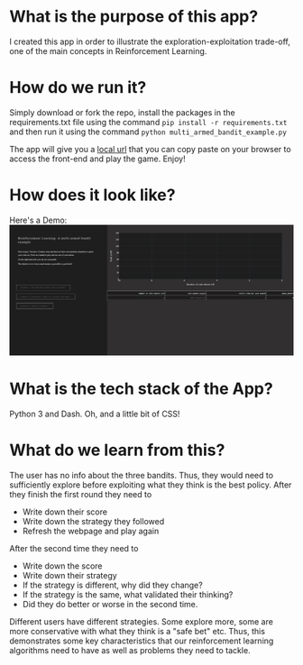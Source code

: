 # What is the purpose of this app?
I created this app in order to illustrate the exploration-exploitation trade-off, one of the main concepts in Reinforcement Learning. 

# How do we run it?
Simply download or fork the repo, install the packages in the requirements.txt file using the command `pip install -r requirements.txt` and then run it using the command
`python multi_armed_bandit_example.py`

The app will give you a [local url](http://127.0.0.1:8050/) that you can copy paste on your browser to access the front-end and play the game. Enjoy!

# How does it look like?
Here's a Demo: ![Demo](Demo.gif)

# What is the tech stack of the App?
Python 3 and Dash. Oh, and a little bit of CSS!

# What do we learn from this?
The user has no info about the three bandits. Thus, they would need to sufficiently explore before exploiting what they think is the best policy. After they finish the first round they need to 
- Write down their score
- Write down the strategy they followed
- Refresh the webpage and play again

After the second time they need to 

- Write down the score
- Write down their strategy
- If the strategy is different, why did they change? 
- If the strategy is the same, what validated their thinking?
- Did they do better or worse in the second time.

Different users have different strategies. Some explore more, some are more conservative with what they think is a "safe bet" etc. Thus, this demonstrates some key characteristics that our reinforcement learning algorithms need to have as well as problems they need to tackle.